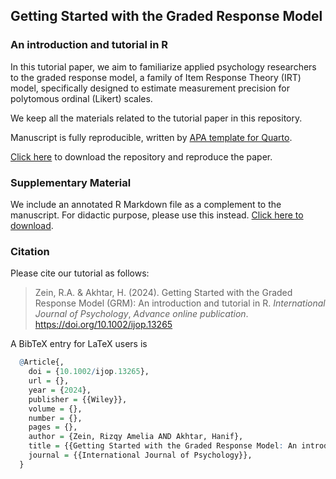 ## Getting Started with the Graded Response Model

### An introduction and tutorial in R

In this tutorial paper, we aim to familiarize applied psychology researchers to the graded response model, a family of Item Response Theory (IRT) model, specifically designed to estimate measurement precision for polytomous ordinal (Likert) scales.

We keep all the materials related to the tutorial paper in this repository.

Manuscript is fully reproducible, written by [APA template for Quarto](https://github.com/wjschne/apaquarto).

[Click here](https://github.com/rameliaz/grm-tutorial-paper/archive/refs/heads/main.zip) to download the repository and reproduce the paper.

### Supplementary Material

We include an annotated R Markdown file as a complement to the manuscript. For didactic purpose, please use this instead. [Click here to download](https://github.com/rameliaz/grm-tutorial-paper/blob/main/annotated_codes.Rmd).

### Citation

Please cite our tutorial as follows:

> Zein, R.A. & Akhtar, H. (2024). Getting Started with the Graded Response Model (GRM): An introduction and tutorial in R. *International Journal of Psychology*, *Advance online publication*. <https://doi.org/10.1002/ijop.13265>

A BibTeX entry for LaTeX users is

``` r
  @Article{,
    doi = {10.1002/ijop.13265},
    url = {},
    year = {2024},
    publisher = {{Wiley}},
    volume = {},
    number = {},
    pages = {},
    author = {Zein, Rizqy Amelia AND Akhtar, Hanif},
    title = {{Getting Started with the Graded Response Model: An introduction and tutorial in R}},
    journal = {{International Journal of Psychology}},
  }
```
